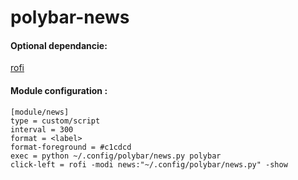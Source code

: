 # polybar-news

#### Optional dependancie:
[rofi](https://github.com/davatorium/rofi)
#### Module configuration :
```
[module/news]
type = custom/script
interval = 300
format = <label>
format-foreground = #c1cdcd
exec = python ~/.config/polybar/news.py polybar
click-left = rofi -modi news:"~/.config/polybar/news.py" -show
```
